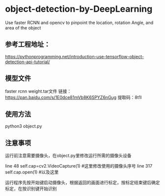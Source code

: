 # object-detection-by-DeepLearning
Use faster RCNN and opencv to pinpoint the location, rotation Angle, and area of the object

## 参考工程地址：

https://pythonprogramming.net/introduction-use-tensorflow-object-detection-api-tutorial/

## 模型文件

faster rcnn weight.tar文件
链接：https://pan.baidu.com/s/1E0dce81mVb8K6SPYZ6nGug 
提取码：8t1l 

## 使用方法

python3 object.py

## 注意事项

运行前注意需要摄像头，在object.py里修改运行所需的摄像头设备

line 48
self.cap=cv2.VideoCapture(1) #这里修改使用的摄像头序号
line 317
self.cap.open(1)             #以及这里

运行程序先按开始键启动摄像头，根据返回的画面进行标定，按标定结束键后确定标定，在按识别键开始识别
